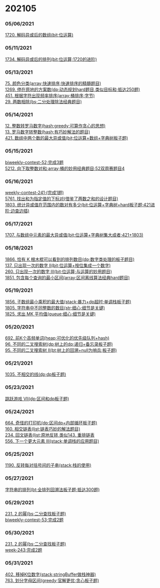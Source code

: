 # 202105

### 05/06/2021
[1720. 解码异或后的数组(bit;位运算)](../../java/org/rongjoker/bit/DecodeXoredArray1720.java)<br>

### 05/11/2021
[1734. 解码异或后的排列(bit;位运算;1720的进阶)](../../java/org/rongjoker/bit/DecodeXoredPermutation1734.java)<br>

### 05/13/2021
[75. 颜色分类(array;快速排序;快速排序的精髓题目)](../../java/org/rongjoker/array/SortColors75.java)<br>
[1269. 停在原地的方案数(dp;动态规划hard题目,类似目标和;抵达250题)](../../java/org/rongjoker/dp/target/NumberOfWaysToStayInTheSamePlaceAfterSomeSteps1267.java)<br>
[451. 根据字符出现频率排序(array;桶排序;字节)](../../java/org/rongjoker/array/SortCharactersByFrequency451.java)<br>
[29. 两数相除(bs;二分处理除法经典题目)](../../java/org/rongjoker/binarysearch/DivideTwoIntegers29.java)<br>

### 05/14/2021
[12. 整数转罗马数字(hash;greedy;可算作贪心的思想)](../../java/org/rongjoker/array/IntegerToRoman12.java)<br>
[13. 罗马数字转整数(hash;有巧妙解法的题目)](../../java/org/rongjoker/array/RomanToInteger13.java)<br>
[421. 数组中两个数的最大异或值(bit;位运算+数组+字典树板子题)](../../java/org/rongjoker/bit/MaximumXorInAnArray421.java)<br>

### 05/15/2021
[biweekly-contest-52;完成3题](../../java/org/rongjoker/contest/biweekly52)<br>
[5212. 向下取整数对和;array;桶的妙用经典题目;52双周赛题目4](../../java/org/rongjoker/contest/biweekly52/Test4.java)<br>


### 05/16/2021
[weekly-contest-241;(完成1题)](../../java/org/rongjoker/contest/week241)<br>
[5761. 找出和为指定值的下标对(借鉴了两数之和的设计题目)](../../java/org/rongjoker/contest/week241/FindSumPairs.java)<br>
[1803. 统计异或值在范围内的数对有多少(bit;位运算+字典树+hard板子题;421进阶;边查边插)](../../java/org/rongjoker/bit/CountPairsWithXorInARange1803.java)<br>


### 05/17/2021
[1707. 与数组中元素的最大异或值(bit;位运算+字典树集大成者;421+1803)](../../java/org/rongjoker/bit/MaximumXorWithAnElementFromArray1707.java)<br>

### 05/18/2021
[1866. 恰有 K 根木棍可以看到的排列数目(dp;数字类处理的板子题目)](../../java/org/rongjoker/dp/target/RearrangeSticks1866.java)<br>
[137. 只出现一次的数字 II(bit;位运算+按位集成一个数字)](../../java/org/rongjoker/bit/SingleNumber137.java)<br>
[260. 只出现一次的数字 III(bit;位运算;与运算的妙用题目)](../../java/org/rongjoker/bit/SingleNumber260.java)<br>
[1851. 包含每个查询的最小区间(array;区间离线算法经典hard题目)](../../java/org/rongjoker/array/MinimumIntervalToIncludeEachQuery1851.java)<br>


### 05/19/2021
[1856. 子数组最小乘积的最大值(stack;暴力+dp超时;单调栈板子题)](../../java/org/rongjoker/stack/MaximumSubarrayMinProduct1856.java)<br>
[1805. 字符串中不同整数的数目(str;细心;细节是关键)](../../java/org/rongjoker/str/NumDifferentIntegers1805.java)<br>
[1825. 求出 MK 平均值(queue;细心;细节是关键)](../../java/org/rongjoker/contest/week236/MKAverage.java)<br>


### 05/20/2021
[692. 前K个高频单词(heap;可优化的优先级队列+hash)](../../java/org/rongjoker/stack/TopKFrequent692.java)<br>
[96. 不同的二叉搜索树(dp;树上的dp;递归+备忘录板子题)](../../java/org/rongjoker/dp/tree/UniqueBinarySearchTrees96.java)<br>
[95. 不同的二叉搜索树 II(bt;树上的回溯+null为哨兵;板子题)](../../java/org/rongjoker/backtrack/UniqueBinarySearchTrees95.java)<br>

### 05/21/2021
[1035. 不相交的线(dp;dp板子题)](../../java/org/rongjoker/dp/target/UncrossedLines1035.java)<br>


### 05/23/2021
[跳跃游戏 VII(dp;区间和dp板子题)](../../java/org/rongjoker/dp/target/JumpGame7.java)<br>

### 05/24/2021
[664. 奇怪的打印机(dp;区间dp+内部循环板子题)](../../java/org/rongjoker/dp/interval/StrangePrinter664.java)<br>
[160. 相交链表(list;链表巧妙的解法题目)](../../java/org/rongjoker/list/IntersectionOfTwoLinkedLists160.java)<br>
[234. 回文链表(list;原地反转,类似143. 重排链表](../../java/org/rongjoker/list/PalindromeLinkedList234.java)<br>
[556. 下一个更大元素 III(stack;单调栈的应用题目)](../../java/org/rongjoker/stack/NextGreaterElement556.java)<br>


### 05/25/2021
[1190. 反转每对括号间的子串(stack;栈的使用)](../../java/org/rongjoker/stack/ReverseParentheses1190.java)<br>


### 05/27/2021
[字符串的排列(bt;全排列回溯法板子题;抵达300题)](../../java/org/rongjoker/backtrack/Permutation38.java)<br>

### 05/29/2021
[231. 2 的幂(bs;二分查找板子题)](../../java/org/rongjoker/binarysearch/PowerOfTwo231.java)<br>
[biweekly-contest-53;完成2题](../../java/org/rongjoker/contest/biweekly53)<br>

### 05/30/2021
[231. 2 的幂(bs;二分查找板子题)](../../java/org/rongjoker/binarysearch/PowerOfTwo231.java)<br>
[week-243;完成2题](../../java/org/rongjoker/contest/week243)<br>

### 05/31/2021
[402. 移掉K位数字(stack;stringBuffer做栈神器)](../../java/org/rongjoker/stack/RemoveKdigits402.java)<br>
[763. 划分字母区间(greedy;官解更优;贪心板子题)](../../java/org/rongjoker/greedy/PartitionLabels763.java)<br>







